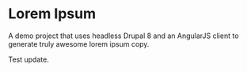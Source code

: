# Lorem Ipsum

A demo project that uses headless Drupal 8 and an AngularJS client to generate truly awesome lorem ipsum copy. 

Test update.

